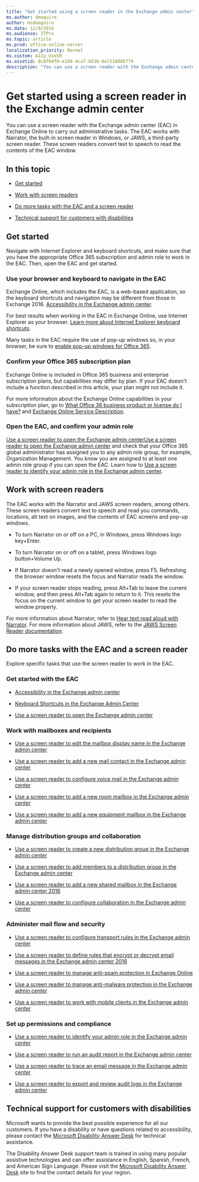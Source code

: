 ```yaml
---
title: "Get started using a screen reader in the Exchange admin center"
ms.author: dmaguire
author: msdmaguire
ms.date: 12/9/2016
ms.audience: ITPro
ms.topic: article
ms.prod: office-online-server
localization_priority: Normal
ms.custom: A11y_UseSR
ms.assetid: 0c8f04f0-e184-4ca7-b63b-0e7218086779
description: "You can use a screen reader with the Exchange admin center (EAC) in Exchange Online to carry out administrative tasks. The EAC works with Narrator, the built-in screen reader in Windows, or JAWS, a third-party screen reader. These screen readers convert text to speech to read the contents of the EAC window."
---
```


# Get started using a screen reader in the Exchange admin center

You can use a screen reader with the Exchange admin center (EAC) in Exchange Online to carry out administrative tasks. The EAC works with Narrator, the built-in screen reader in Windows, or JAWS, a third-party screen reader. These screen readers convert text to speech to read the contents of the EAC window.
  
## In this topic

- [Get started](get-started-using-screen-reader.md#GKMK_GetStarted)
    
- [Work with screen readers](get-started-using-screen-reader.md#BKMK_WWScrnRdr)
    
- [Do more tasks with the EAC and a screen reader](get-started-using-screen-reader.md#BKMK_DoMore)
    
- [Technical support for customers with disabilities](get-started-using-screen-reader.md#BKMK_DAD)
    
## Get started
<a name="GKMK_GetStarted"> </a>

Navigate with Internet Explorer and keyboard shortcuts, and make sure that you have the appropriate Office 365 subscription and admin role to work in the EAC. Then, open the EAC and get started.
  
### Use your browser and keyboard to navigate in the EAC

Exchange Online, which includes the EAC, is a web-based application, so the keyboard shortcuts and navigation may be different from those in Exchange 2016. [Accessibility in the Exchange admin center](accessibility-in-exchange-admin-center.md).
  
For best results when working in the EAC in Exchange Online, use Internet Explorer as your browser. [Learn more about Internet Explorer keyboard shortcuts](https://go.microsoft.com/fwlink/?LinkID=787614).
  
Many tasks in the EAC require the use of pop-up windows so, in your browser, be sure to [enable pop-up windows for Office 365](https://go.microsoft.com/fwlink/?LinkID=317550).
  
### Confirm your Office 365 subscription plan

Exchange Online is included in Office 365 business and enterprise subscription plans, but capabilities may differ by plan. If your EAC doesn't include a function described in this article, your plan might not include it.
  
For more information about the Exchange Online capabilities in your subscription plan, go to [What Office 36 business product or license do I have?](https://go.microsoft.com/fwlink/?LinkID=797552) and [Exchange Online Service Description](https://go.microsoft.com/fwlink/?LinkID=797553).
  
### Open the EAC, and confirm your admin role

[Use a screen reader to open the Exchange admin center](use-screen-reader-to-open-exchange-admin-center.md)[Use a screen reader to open the Exchange admin center](use-screen-reader-to-open-exchange-admin-center.md) and check that your Office 365 global administrator has assigned you to any admin role group, for example, Organization Management. You know you are assigned to at least one admin role group if you can open the EAC. Learn how to [Use a screen reader to identify your admin role in the Exchange admin center](use-screen-reader-to-identify-admin-role-in-exchange-admin-center.md).
  
## Work with screen readers
<a name="BKMK_WWScrnRdr"> </a>

The EAC works with the Narrator and JAWS screen readers, among others. These screen readers convert text to speech and read you commands, locations, alt text on images, and the contents of EAC screens and pop-up windows.
  
- To turn Narrator on or off on a PC, in Windows, press Windows logo key+Enter. 
    
- To turn Narrator on or off on a tablet, press Windows logo button+Volume Up. 
    
- If Narrator doesn't read a newly opened window, press F5. Refreshing the browser window resets the focus and Narrator reads the window.
    
- If your screen reader stops reading, press Alt+Tab to leave the current window, and then press Alt+Tab again to return to it. This resets the focus on the current window to get your screen reader to read the window properly. 
    
For more information about Narrator, refer to [Hear text read aloud with Narrator](https://go.microsoft.com/fwlink/?LinkID=798799). For more information about JAWS, refer to the [JAWS Screen Reader documentation](https://go.microsoft.com/fwlink/?LinkId=787625).
  
## Do more tasks with the EAC and a screen reader
<a name="BKMK_DoMore"> </a>

Explore specific tasks that use the screen reader to work in the EAC.
  
### Get started with the EAC

- [Accessibility in the Exchange admin center](accessibility-in-exchange-admin-center.md)
    
- [Keyboard Shortcuts in the Exchange Admin Center](http://technet.microsoft.com/library/146b2b52-1ef8-4606-991a-4cf4da694970.aspx)
    
- [Use a screen reader to open the Exchange admin center](use-screen-reader-to-open-exchange-admin-center.md)
    
### Work with mailboxes and recipients

- [Use a screen reader to edit the mailbox display name in the Exchange admin center](use-screen-reader-to-edit-mailbox-display-name-in-exchange-admin-center.md)
    
- [Use a screen reader to add a new mail contact in the Exchange admin center](use-screen-reader-to-add-mail-contact-in-exchange-admin-center.md)
    
- [Use a screen reader to configure voice mail in the Exchange admin center](use-screen-reader-to-configure-voice-mail-in-exchange-admin-center.md)
    
- [Use a screen reader to add a new room mailbox in the Exchange admin center](use-screen-reader-to-add-room-mailbox-in-exchange-admin-center.md)
    
- [Use a screen reader to add a new equipment mailbox in the Exchange admin center](use-screen-reader-to-add-equipment-mailbox-in-exchange-admin-center.md)
    
### Manage distribution groups and collaboration

- [Use a screen reader to create a new distribution group in the Exchange admin center](use-screen-reader-to-create-distribution-group-in-exchange-admin-center.md)
    
- [Use a screen reader to add members to a distribution group in the Exchange admin center](use-screen-reader-to-add-members-to-a-distribution-group-in-exchange-admin-cente.md)
    
- [Use a screen reader to add a new shared mailbox in the Exchange admin center 2016](use-screen-reader-to-add-shared-mailbox-in-exchange-admin-center-2016.md)
    
- [Use a screen reader to configure collaboration in the Exchange admin center](use-screen-reader-to-configure-collaboration-in-exchange-admin-center.md)
    
### Administer mail flow and security

- [Use a screen reader to configure transport rules in the Exchange admin center](use-screen-reader-to-configure-transport-rules-in-exchange-admin-center.md)
    
- [Use a screen reader to define rules that encrypt or decrypt email messages in the Exchange admin center 2016](use-screen-reader-to-define-rules-that-encrypt-or-decrypt-email-in-exchange-admi.md)
    
- [Use a screen reader to manage anti-spam protection in Exchange Online](use-a-screen-reader-to-manage-anti-spam-protection.md)
    
- [Use a screen reader to manage anti-malware protection in the Exchange admin center](use-screen-reader-to-manage-anti-malware-protection-in-exchange-admin-center.md)
    
- [Use a screen reader to work with mobile clients in the Exchange admin center](use-screen-reader-to-work-with-mobile-clients-in-exchange-admin-center.md)
    
### Set up permissions and compliance

- [Use a screen reader to identify your admin role in the Exchange admin center](use-screen-reader-to-identify-admin-role-in-exchange-admin-center.md)
    
- [Use a screen reader to run an audit report in the Exchange admin center](use-screen-reader-to-run-audit-report-in-exchange-admin-center.md)
    
- [Use a screen reader to trace an email message in the Exchange admin center](use-screen-reader-to-trace-an-email-message-in-exchange-admin-center.md)
    
- [Use a screen reader to export and review audit logs in the Exchange admin center](use-screen-reader-to-export-and-review-audit-logs-in-exchange-admin-center.md)
    
## Technical support for customers with disabilities
<a name="BKMK_DAD"> </a>

Microsoft wants to provide the best possible experience for all our customers. If you have a disability or have questions related to accessibility, please contact the [Microsoft Disability Answer Desk](https://go.microsoft.com/fwlink/p/?LinkID=518252) for technical assistance. 
  
The Disability Answer Desk support team is trained in using many popular assistive technologies and can offer assistance in English, Spanish, French, and American Sign Language. Please visit the [Microsoft Disability Answer Desk](https://go.microsoft.com/fwlink/p/?LinkID=518252) site to find the contact details for your region. 
  

